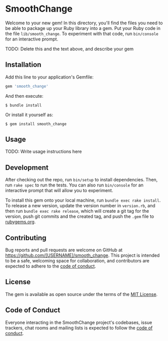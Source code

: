 # SmoothChange

Welcome to your new gem! In this directory, you'll find the files you need to be able to package up your Ruby library into a gem. Put your Ruby code in the file `lib/smooth_change`. To experiment with that code, run `bin/console` for an interactive prompt.

TODO: Delete this and the text above, and describe your gem

## Installation

Add this line to your application's Gemfile:

```ruby
gem 'smooth_change'
```

And then execute:

    $ bundle install

Or install it yourself as:

    $ gem install smooth_change

## Usage

TODO: Write usage instructions here

## Development

After checking out the repo, run `bin/setup` to install dependencies. Then, run `rake spec` to run the tests. You can also run `bin/console` for an interactive prompt that will allow you to experiment.

To install this gem onto your local machine, run `bundle exec rake install`. To release a new version, update the version number in `version.rb`, and then run `bundle exec rake release`, which will create a git tag for the version, push git commits and the created tag, and push the `.gem` file to [rubygems.org](https://rubygems.org).

## Contributing

Bug reports and pull requests are welcome on GitHub at https://github.com/[USERNAME]/smooth_change. This project is intended to be a safe, welcoming space for collaboration, and contributors are expected to adhere to the [code of conduct](https://github.com/[USERNAME]/smooth_change/blob/master/CODE_OF_CONDUCT.md).

## License

The gem is available as open source under the terms of the [MIT License](https://opensource.org/licenses/MIT).

## Code of Conduct

Everyone interacting in the SmoothChange project's codebases, issue trackers, chat rooms and mailing lists is expected to follow the [code of conduct](https://github.com/[USERNAME]/smooth_change/blob/master/CODE_OF_CONDUCT.md).
